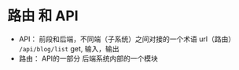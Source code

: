 # 路由 和 API

* API： 
前段和后端，不同端（子系统）之间对接的一个术语
url（路由） `/api/blog/list` get, 输入，输出
* 路由：
API的一部分
后端系统内部的一个模块